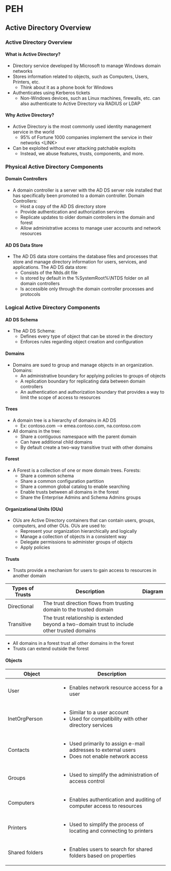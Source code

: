 # PEH

## Active Directory Overview

### Active Directory Overview

#### What is Active Directory?

* Directory service developed by Microsoft to manage Windows domain networks
* Stores information related to objects, such as Computers, Users, Printers, etc.
  * Think about it as a phone book for Windows
* Authenticates using Kerberos tickets
  * Non-Windows devices, such as Linux machines, firewalls, etc. can also authenticate to Active Directory via RADIUS or LDAP

#### Why Active Directory?

* Active Directory is the most commonly used identity management service in the world
  * 95% of Fortune 1000 companies implement the service in their networks \<LINK>
* Can be exploited without ever attacking patchable exploits
  * Instead, we abuse features, trusts, components, and more.

### Physical Active Directory Components

#### Domain Controllers

* A domain controller is a server with the AD DS server role installed that has specifically been promoted to a domain controller. Domain Controllers:
  * Host a copy of the AD DS directory store
  * Provide authentication and authorization services
  * Replicate updates to older domain controllers in the domain and forest
  * Allow administrative access to manage user accounts and network resources

#### AD DS Data Store

* The AD DS data store contains the database files and processes that store and manage directory information for users, services, and applications. The AD DS data store:
  * Consists of the Ntds.dit file
  * Is stored by default in the %SystemRoot%\NTDS folder on all domain controllers
  * Is accessible only through the domain controller processes and protocols

### Logical Active Directory Components

#### AD DS Schema

* The AD DS Schema:
  * Defines every type of object that can be stored in the directory
  * Enforces rules regarding object creation and configuration

#### Domains

* Domains are sued to group and manage objects in an organization. Domains:
  * An administrative boundary for applying policies to groups of objects
  * A replication boundary for replicating data between domain controllers
  * An authentication and authorization boundary that provides a way to limit the scope of access to resources

#### Trees

* A domain tree is a hierarchy of domains in AD DS
  * Ex: contoso.com --> emea.contoso.com, na.contoso.com
* All domains in the tree:
  * Share a contiguous namespace with the parent domain
  * Can have additional child domains
  * By default create a two-way transitive trust with other domains

#### Forest

* A Forest is a collection of one or more domain trees. Forests:
  * Share a common schema
  * Share a common configuration partition
  * Share a common global catalog to enable searching
  * Enable trusts between all domains in the forest
  * Share the Enterprise Admins and Schema Admins groups

#### Organizational Units (OUs)

* OUs are Active Directory containers that can contain users, groups, computers, and other OUs. OUs are used to:
  * Represent your organization hierarchically and logically
  * Manage a collection of objects in a consistent way
  * Delegate permissions to administer groups of objects
  * Apply policies

#### Trusts

* Trusts provide a mechanism for users to gain access to resources in another domain

| Types of Trusts | Description                                                                                   | Diagram |
| --------------- | --------------------------------------------------------------------------------------------- | ------- |
| Directional     | The trust direction flows from trusting domain to the trusted domain                          |         |
| Transitive      | The trust relationship is extended beyond a two-domain trust to include other trusted domains |         |

* All domains in a forest trust all other domains in the forest
* Trusts can extend outside the forest

#### Objects

<table><thead><tr><th width="150">Object</th><th>Description</th></tr></thead><tbody><tr><td>User</td><td><ul><li>Enables network resource access for a user</li></ul></td></tr><tr><td>InetOrgPerson</td><td><ul><li>Similar to a user account</li><li>Used for compatibility with other directory services</li></ul></td></tr><tr><td>Contacts</td><td><ul><li>Used primarily to assign e-mail addresses to external users</li><li>Does not enable network access</li></ul></td></tr><tr><td>Groups</td><td><ul><li>Used to simplify the administration of access control</li></ul></td></tr><tr><td>Computers</td><td><ul><li>Enables authentication and auditing of computer access to resources</li></ul></td></tr><tr><td>Printers</td><td><ul><li>Used to simplify the process of locating and connecting to printers</li></ul></td></tr><tr><td>Shared folders</td><td><ul><li>Enables users to search for shared folders based on properties</li></ul></td></tr></tbody></table>
